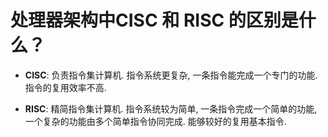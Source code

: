# 处理器架构中CISC 和 RISC 的区别是什么？

- **CISC**: 负责指令集计算机. 指令系统更复杂, 一条指令能完成一个专门的功能. 指令的复用效率不高.

- **RISC**: 精简指令集计算机. 指令系统较为简单, 一条指令完成一个简单的功能, 一个复杂的功能由多个简单指令协同完成. 能够较好的复用基本指令.
